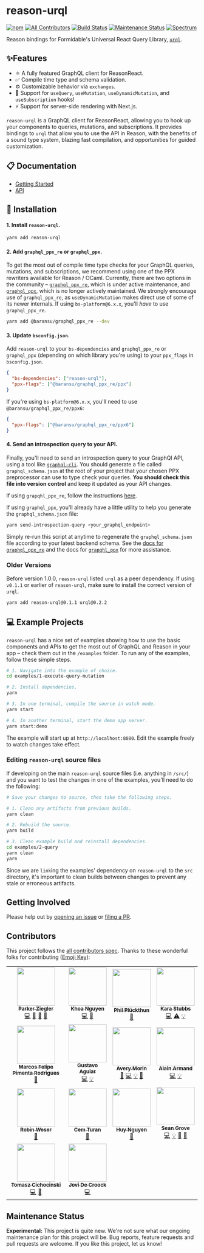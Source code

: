 # reason-urql

[![npm](https://img.shields.io/npm/v/reason-urql.svg)](https://www.npmjs.com/package/reason-urql)
[![All Contributors](https://img.shields.io/badge/all_contributors-12-orange.svg)](#contributors)
[![Build Status](https://travis-ci.com/FormidableLabs/reason-urql.svg?branch=master)](https://travis-ci.com/FormidableLabs/reason-urql)
[![Maintenance Status][maintenance-image]](#maintenance-status)
[![Spectrum](https://withspectrum.github.io/badge/badge.svg)](https://spectrum.chat/urql)

Reason bindings for Formidable's Universal React Query Library, [`urql`](https://github.com/FormidableLabs/urql).

## ✨Features

- ⚛️ A fully featured GraphQL client for ReasonReact.
- ✅ Compile time type and schema validation.
- ⚙️ Customizable behavior via `exchanges`.
- 🎣 Support for `useQuery`, `useMutation`, `useDynamicMutation`, and `useSubscription` hooks!
- ⚡ Support for server-side rendering with Next.js.

`reason-urql` is a GraphQL client for ReasonReact, allowing you to hook up your components to queries, mutations, and subscriptions. It provides bindings to `urql` that allow you to use the API in Reason, with the benefits of a sound type system, blazing fast compilation, and opportunities for guided customization.

## 📋 Documentation

- [Getting Started](/docs/getting_started.md)
- [API](/docs/api.md)

## 💾 Installation

#### 1. Install `reason-urql`.

```sh
yarn add reason-urql
```

#### 2. Add `graphql_ppx_re` or `graphql_ppx`.

To get the most out of compile time type checks for your GraphQL queries, mutations, and subscriptions, we recommend using one of the PPX rewriters available for Reason / OCaml. Currently, there are two options in the community – [`graphql_ppx_re`](https://github.com/baransu/graphql_ppx_re), which is under active maintenance, and [`graphql_ppx`](https://github.com/mhallin/graphql_ppx), which is no longer actively maintained. We strongly encourage use of `graphql_ppx_re`, as `useDynamicMutation` makes direct use of some of its newer internals. If using `bs-platform@6.x.x`, you'll _have_ to use `graphql_ppx_re`.

```sh
yarn add @baransu/graphql_ppx_re --dev
```

#### 3. Update `bsconfig.json`.

Add `reason-urql` to your `bs-dependencies` and `graphql_ppx_re` or `graphql_ppx` (depending on which library you're using) to your `ppx_flags` in `bsconfig.json`.

```json
{
  "bs-dependencies": ["reason-urql"],
  "ppx-flags": ["@baransu/graphql_ppx_re/ppx"]
}
```

If you're using `bs-platform@6.x.x`, you'll need to use `@baransu/graphql_ppx_re/ppx6`:

```json
{
  "ppx-flags": ["@baransu/graphql_ppx_re/ppx6"]
}
```

#### 4. Send an introspection query to your API.

Finally, you'll need to send an introspection query to your GraphQl API, using a tool like [`graphql-cli`](https://github.com/Urigo/graphql-cli/). You should generate a file called `graphql_schema.json` at the root of your project that your chosen PPX preprocessor can use to type check your queries. **You should check this file into version control** and keep it updated as your API changes.

If using `grapqhl_ppx_re`, follow the instructions [here](https://github.com/baransu/graphql_ppx_re#usage).

If using `graphql_ppx`, you'll already have a little utility to help you generate the `graphql_schema.json` file:

```sh
yarn send-introspection-query <your_graphql_endpoint>
```

Simply re-run this script at anytime to regenerate the `graphql_schema.json` file according to your latest backend schema. See the [docs for `graphql_ppx_re`](https://github.com/baransu/graphql_ppx_re#usage) and the docs for [`grapqhl_ppx`](https://github.com/mhallin/graphql_ppx) for more assistance.

### Older Versions

Before version 1.0.0, `reason-urql` listed `urql` as a peer dependency. If using `v0.1.1` or earlier of `reason-urql`, make sure to install the correct version of `urql`.

```sh
yarn add reason-urql@0.1.1 urql@0.2.2
```

## 💻 Example Projects

`reason-urql` has a nice set of examples showing how to use the basic components and APIs to get the most out of GraphQL and Reason in your app – check them out in the `/examples` folder. To run any of the examples, follow these simple steps.

```sh
# 1. Navigate into the example of choice.
cd examples/1-execute-query-mutation

# 2. Install dependencies.
yarn

# 3. In one terminal, compile the source in watch mode.
yarn start

# 4. In another terminal, start the demo app server.
yarn start:demo
```

The example will start up at `http://localhost:8080`. Edit the example freely to watch changes take effect.

### Editing `reason-urql` source files

If developing on the main `reason-urql` source files (i.e. anything in `/src/`) and you want to test the changes in one of the examples, you'll need to do the following:

```sh
# Save your changes to source, then take the following steps.

# 1. Clean any artifacts from previous builds.
yarn clean

# 2. Rebuild the source.
yarn build

# 3. Clean example build and reinstall dependencies.
cd examples/2-query
yarn clean
yarn
```

Since we are `link`ing the examples' dependency on `reason-urql` to the `src` directory, it's important to clean builds between changes to prevent any stale or erroneous artifacts.

## Getting Involved

Please help out by [opening an issue](https://github.com/FormidableLabs/reason-urql/issues) or [filing a PR](https://github.com/FormidableLabs/reason-urql/pulls).

## Contributors

This project follows the [all contributors spec](https://github.com/kentcdodds/all-contributors). Thanks to these wonderful folks for contributing ([Emoji Key](https://github.com/kentcdodds/all-contributors#emoji-key)):

<!-- ALL-CONTRIBUTORS-LIST:START - Do not remove or modify this section -->
<!-- prettier-ignore-start -->
<!-- markdownlint-disable -->
<table>
  <tr>
    <td align="center"><a href="http://parkerziegler.com/"><img src="https://avatars0.githubusercontent.com/u/19421190?v=4" width="100px;" alt=""/><br /><sub><b>Parker Ziegler</b></sub></a><br /><a href="https://github.com/FormidableLabs/reason-urql/commits?author=parkerziegler" title="Code">💻</a> <a href="https://github.com/FormidableLabs/reason-urql/commits?author=parkerziegler" title="Documentation">📖</a> <a href="https://github.com/FormidableLabs/reason-urql/pulls?q=is%3Apr+reviewed-by%3Aparkerziegler" title="Reviewed Pull Requests">👀</a> <a href="#ideas-parkerziegler" title="Ideas, Planning, & Feedback">🤔</a></td>
    <td align="center"><a href="https://khoanguyen.me"><img src="https://avatars2.githubusercontent.com/u/3049054?v=4" width="100px;" alt=""/><br /><sub><b>Khoa Nguyen</b></sub></a><br /><a href="https://github.com/FormidableLabs/reason-urql/commits?author=thangngoc89" title="Code">💻</a> <a href="https://github.com/FormidableLabs/reason-urql/commits?author=thangngoc89" title="Documentation">📖</a></td>
    <td align="center"><a href="https://twitter.com/_philpl"><img src="https://avatars0.githubusercontent.com/u/2041385?v=4" width="100px;" alt=""/><br /><sub><b>Phil Plückthun</b></sub></a><br /><a href="#ideas-kitten" title="Ideas, Planning, & Feedback">🤔</a></td>
    <td align="center"><a href="https://github.com/kiraarghy"><img src="https://avatars2.githubusercontent.com/u/21056165?v=4" width="100px;" alt=""/><br /><sub><b>Kara Stubbs</b></sub></a><br /><a href="https://github.com/FormidableLabs/reason-urql/commits?author=kiraarghy" title="Code">💻</a> <a href="https://github.com/FormidableLabs/reason-urql/commits?author=kiraarghy" title="Tests">⚠️</a> <a href="#example-kiraarghy" title="Examples">💡</a></td>
  </tr>
  <tr>
    <td align="center"><a href="https://github.com/oddlyfunctional"><img src="https://avatars1.githubusercontent.com/u/565635?v=4" width="100px;" alt=""/><br /><sub><b>Marcos Felipe Pimenta Rodrigues</b></sub></a><br /><a href="https://github.com/FormidableLabs/reason-urql/commits?author=oddlyfunctional" title="Documentation">📖</a></td>
    <td align="center"><a href="https://github.com/gugahoa"><img src="https://avatars2.githubusercontent.com/u/1438470?v=4" width="100px;" alt=""/><br /><sub><b>Gustavo Aguiar</b></sub></a><br /><a href="https://github.com/FormidableLabs/reason-urql/commits?author=gugahoa" title="Code">💻</a> <a href="#example-gugahoa" title="Examples">💡</a></td>
    <td align="center"><a href="https://github.com/Schmavery"><img src="https://avatars1.githubusercontent.com/u/2154522?v=4" width="100px;" alt=""/><br /><sub><b>Avery Morin</b></sub></a><br /><a href="#ideas-Schmavery" title="Ideas, Planning, & Feedback">🤔</a> <a href="https://github.com/FormidableLabs/reason-urql/commits?author=Schmavery" title="Code">💻</a> <a href="#example-Schmavery" title="Examples">💡</a> <a href="https://github.com/FormidableLabs/reason-urql/commits?author=Schmavery" title="Documentation">📖</a></td>
    <td align="center"><a href="https://medium.com/@idkjs"><img src="https://avatars1.githubusercontent.com/u/2370391?v=4" width="100px;" alt=""/><br /><sub><b>Alain Armand</b></sub></a><br /><a href="https://github.com/FormidableLabs/reason-urql/commits?author=idkjs" title="Code">💻</a> <a href="#example-idkjs" title="Examples">💡</a></td>
  </tr>
  <tr>
    <td align="center"><a href="http://weser.io"><img src="https://avatars0.githubusercontent.com/u/10060928?v=4" width="100px;" alt=""/><br /><sub><b>Robin Weser</b></sub></a><br /><a href="https://github.com/FormidableLabs/reason-urql/commits?author=robinweser" title="Documentation">📖</a></td>
    <td align="center"><a href="https://ce.ms"><img src="https://avatars3.githubusercontent.com/u/959142?v=4" width="100px;" alt=""/><br /><sub><b>Cem Turan</b></sub></a><br /><a href="https://github.com/FormidableLabs/reason-urql/commits?author=cem2ran" title="Documentation">📖</a></td>
    <td align="center"><a href="https://www.huy.dev/"><img src="https://avatars1.githubusercontent.com/u/7352279?v=4" width="100px;" alt=""/><br /><sub><b>Huy Nguyen</b></sub></a><br /><a href="https://github.com/FormidableLabs/reason-urql/commits?author=huy-nguyen" title="Documentation">📖</a></td>
    <td align="center"><a href="http://www.riseos.com"><img src="https://avatars2.githubusercontent.com/u/35296?v=4" width="100px;" alt=""/><br /><sub><b>Sean Grove</b></sub></a><br /><a href="https://github.com/FormidableLabs/reason-urql/commits?author=sgrove" title="Code">💻</a> <a href="#example-sgrove" title="Examples">💡</a> <a href="#ideas-sgrove" title="Ideas, Planning, & Feedback">🤔</a> <a href="https://github.com/FormidableLabs/reason-urql/commits?author=sgrove" title="Documentation">📖</a></td>
  </tr>
  <tr>
    <td align="center"><a href="https://twitter.com/_cichocinski"><img src="https://avatars2.githubusercontent.com/u/9558691?v=4" width="100px;" alt=""/><br /><sub><b>Tomasz Cichocinski</b></sub></a><br /><a href="https://github.com/FormidableLabs/reason-urql/commits?author=baransu" title="Code">💻</a> <a href="https://github.com/FormidableLabs/reason-urql/issues?q=author%3Abaransu" title="Bug reports">🐛</a></td>
    <td align="center"><a href="https://www.jovidecroock.com/"><img src="https://avatars3.githubusercontent.com/u/17125876?v=4" width="100px;" alt=""/><br /><sub><b>Jovi De Croock</b></sub></a><br /><a href="https://github.com/FormidableLabs/reason-urql/commits?author=JoviDeCroock" title="Code">💻</a></td>
  </tr>
</table>

<!-- markdownlint-enable -->
<!-- prettier-ignore-end -->

<!-- ALL-CONTRIBUTORS-LIST:END -->

## Maintenance Status

**Experimental:** This project is quite new. We're not sure what our ongoing maintenance plan for this project will be. Bug reports, feature requests and pull requests are welcome. If you like this project, let us know!

[maintenance-image]: https://img.shields.io/badge/maintenance-experimental-blueviolet.svg
